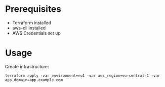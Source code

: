 # Prerequisites

- Terraform installed
- aws-cli installed
- AWS Credentials set up

# Usage

Create infrastructure:
```
terraform apply -var environment=eu1 -var aws_region=eu-central-1 -var app_domain=app.example.com
```
